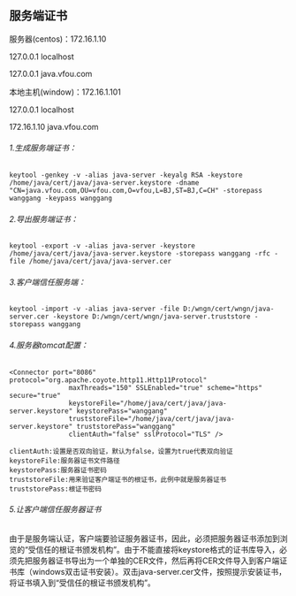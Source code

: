 <!--
author: wngn123
head: head.png
date: 2016-08-28
title: HTTPS 服务端证书
tags: keytool https
category: HTTPS
status: publish
summary: HTTPS 服务端证书实现配置
-->

## 服务端证书

服务器(centos)：172.16.1.10 

127.0.0.1 localhost

127.0.0.1 java.vfou.com

本地主机(window)：172.16.1.101

127.0.0.1 localhost

172.16.1.10 java.vfou.com


###### 1.生成服务端证书：
```
keytool -genkey -v -alias java-server -keyalg RSA -keystore /home/java/cert/java/java-server.keystore -dname "CN=java.vfou.com,OU=vfou.com,O=vfou,L=BJ,ST=BJ,C=CH" -storepass wanggang -keypass wanggang 
```
###### 2.导出服务端证书：
```
keytool -export -v -alias java-server -keystore /home/java/cert/java/java-server.keystore -storepass wanggang -rfc -file /home/java/cert/java/java-server.cer
```
###### 3.客户端信任服务端：
```
keytool -import -v -alias java-server -file D:/wngn/cert/wngn/java-server.cer -keystore D:/wngn/cert/wngn/java-server.truststore -storepass wanggang
```

###### 4.服务器tomcat配置：
```
<Connector port="8086" protocol="org.apache.coyote.http11.Http11Protocol"
               maxThreads="150" SSLEnabled="true" scheme="https" secure="true"
               keystoreFile="/home/java/cert/java/java-server.keystore" keystorePass="wanggang"
               truststoreFile="/home/java/cert/java/java-server.keystore" truststorePass="wanggang"
               clientAuth="false" sslProtocol="TLS" />
```
```
clientAuth:设置是否双向验证，默认为false，设置为true代表双向验证
keystoreFile:服务器证书文件路径
keystorePass:服务器证书密码
truststoreFile:用来验证客户端证书的根证书，此例中就是服务器证书
truststorePass:根证书密码
```

###### 5.让客户端信任服务器证书

由于是服务端认证，客户端要验证服务器证书，因此，必须把服务器证书添加到浏览的“受信任的根证书颁发机构”。由于不能直接将keystore格式的证书库导入，必须先把服务器证书导出为一个单独的CER文件，然后再将CER文件导入到客户端证书库（windows双击证书安装）。双击java-server.cer文件，按照提示安装证书，将证书填入到“受信任的根证书颁发机构”。

